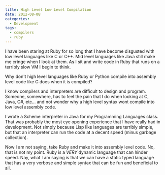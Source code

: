 ```yaml
---
title: High Level Low Level Compilation
date: 2012-08-08
categories:
  - Development
tags:
  - compilers
  - ruby
---
```


I have been staring at Ruby for so long that I have become disgusted with low
level languages like C or C++. Mid level languages like Java still make me
cringe when I look at them. As I sit and write code in Ruby that runs on a
terribly slow VM I begin to think.

Why don't high level languages like Ruby or Python compile into assembly level
code like C does when it is compiled?

I know compilers and interpreters are difficult to design and program. Someone,
somewhere, has to feel the pain that I do when looking at C, Java, C#, etc...
and not wonder why a high level syntax wont compile into low level assembly
code.

I wrote a Scheme interpreter in Java for my Programming Languages class. That
was probably the most eye opening experience that I have really had in
development. Not simply because Lisp like languages are terribly simple, but
that an interpreter can run the code at a decent speed (minus garbage
collection).

Now I am not saying, take Ruby and make it into assembly level code. No, that is
not my point. Ruby is a *VERY* dynamic language that can hinder speed. Nay, what
I am saying is that we can have a static typed language that has a very verbose
and simple syntax that can be fun and beneficial to all.
